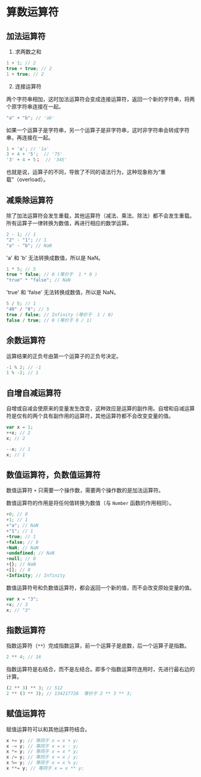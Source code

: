 # 算数运算符

## 加法运算符

1. 求两数之和

```javascript
1 + 1; // 2
true + true; // 2
1 + true; // 2
```

2. 连接运算符

两个字符串相加，这时加法运算符会变成连接运算符，返回一个新的字符串，将两个原字符串连接在一起。

```javascript
"a" + "b"; // 'ab'
```

如果一个运算子是字符串，另一个运算子是非字符串，这时非字符串会转成字符串，再连接在一起。

```javascript
1 + 'a'; // '1a'
3 + 4 + '5';  // '75'
'3' + 4 + 5；  // '345'
```

也就是说，运算子的不同，导致了不同的语法行为，这种现象称为“重载”（overload）。

## 减乘除运算符

除了加法运算符会发生重载，其他运算符（减法、乘法、除法）都不会发生重载。所有运算子一律转换为数值，再进行相应的数学运算。

```javascript
2 - 1; // 1
"2" - "1"; // 1
"a" - "b"; // NaN
```

'a' 和 'b' 无法转换成数值，所以是 NaN。

```javascript
1 * 5; // 5
true * false; // 0 (等价于  1 * 0 )
"true" * "false"; // NaN
```

'true' 和 'false' 无法转换成数值，所以是 NaN。

```javascript
5 / 5; // 1
"40" / "8"; // 5
true / false; // Infinity (等价于  1 / 0)
false / true; // 0 (等价于 0 / 1)
```

## 余数运算符

运算结果的正负号由第一个运算子的正负号决定。

```javascript
-1 % 2; // -1
1 % -2; // 1
```

## 自增自减运算符

自增或自减会使原来的变量发生改变，这种效应是运算的副作用。自增和自减运算符是仅有的两个具有副作用的运算符，其他运算符都不会改变变量的值。

```javascript
var x = 1;
++x; // 2
x; // 2

--x; // 1
x; // 1
```

## 数值运算符，负数值运算符

数值运算符 `+` 只需要一个操作数，需要两个操作数的是加法运算符。

数值运算符的作用是将任何值转换为数值（与 `Number` 函数的作用相同）。

```javascript
+0; // 0
+1; // 1
+"a"; // NaN
+"1"; // 1
+true; // 1
+false; // 0
+NaN; // NaN
+undefined; // NaN
+null; // 0
+{}; // NaN
+[]; // 0
+Infinity; // Infinity
```

数值运算符号和负数值运算符，都会返回一个新的值，而不会改变原始变量的值。

```javascript
var x = "3";
+x; // 3
x; // "3"
```

## 指数运算符

指数运算符（`**`）完成指数运算，前一个运算子是底数，后一个运算子是指数。

```javascript
2 ** 4; // 16
```

指数运算符是右结合，而不是左结合。即多个指数运算符连用时，先进行最右边的计算。

```javascript
(2 ** 3) ** 3; // 512
2 ** (3 ** 3); // 134217728  等价于 2 ** 3 ** 3;
```

## 赋值运算符

赋值运算符可以和其他运算符结合。

```javascript
x += y; // 等同于 x = x + y;
x -= y; // 等同于 x = x - y;
x *= y; // 等同于 x = x * y;
x /= y; // 等同于 x = x / y;
x %= y; // 等同于 x = x % y;
x **= y; // 等同于 x = x ** y;
```
